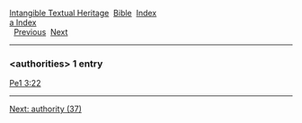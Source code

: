 [Intangible Textual Heritage](../../index)  [Bible](../index) 
[Index](index)   
[a Index](_a_)  
  [Previous](c00893)  [Next](c00895) 

------------------------------------------------------------------------

### &lt;authorities&gt; 1 entry

[Pe1 3:22](../kjv/pe1003.htm#022)  

------------------------------------------------------------------------

[Next: authority (37)](c00895)
